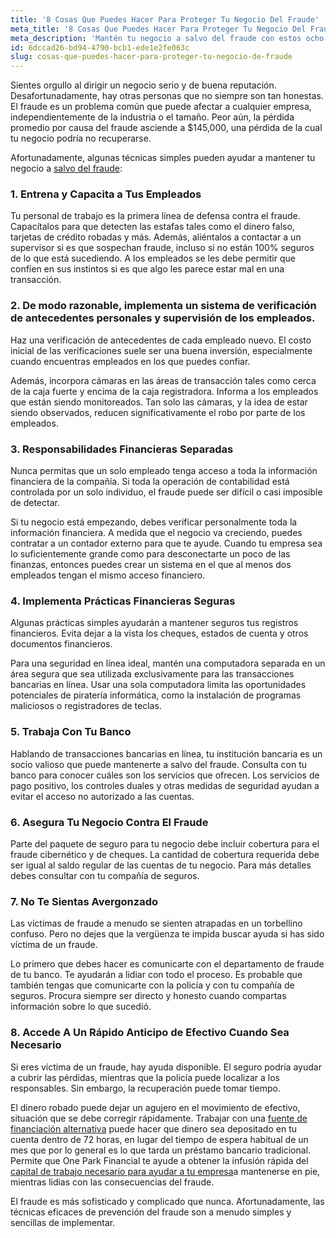 ```yaml
---
title: '8 Cosas Que Puedes Hacer Para Proteger Tu Negocio Del Fraude'
meta_title: '8 Cosas Que Puedes Hacer Para Proteger Tu Negocio Del Fraude'
meta_description: 'Mantén tu negocio a salvo del fraude con estos ocho consejos que cualquier dueño de negocio puede usar hoy.'
id: 6dccad26-bd94-4790-bcb1-ede1e2fe063c
slug: cosas-que-puedes-hacer-para-proteger-tu-negocio-de-fraude
---
```

Sientes orgullo al dirigir un negocio serio y de buena reputación. Desafortunadamente, hay otras personas que no siempre son tan honestas. El fraude es un problema común que puede afectar a cualquier empresa, independientemente de la industria o el tamaño. Peor aún, la pérdida promedio por causa del fraude asciende a $145,000, una pérdida de la cual tu negocio podría no recuperarse. 

Afortunadamente, algunas técnicas simples pueden ayudar a mantener tu negocio a [salvo del fraude](https://www.oneparkfinancial.com/es/articulos/defensa-de-su-pequena-empresa-contra-ransomware):

### 1. Entrena y Capacita a Tus Empleados

Tu personal de trabajo es la primera línea de defensa contra el fraude. Capacítalos para que detecten las estafas tales como el dinero falso, tarjetas de crédito robadas y más. Además, aliéntalos a contactar a un supervisor si es que sospechan fraude, incluso si no están 100% seguros de lo que está sucediendo. A los empleados se les debe permitir que confíen en sus instintos si es que algo les parece estar mal en una transacción. 

### 2. De modo razonable, implementa un sistema de verificación de antecedentes personales y supervisión de los empleados.

Haz una verificación de antecedentes de cada empleado nuevo. El costo inicial de las verificaciones suele ser una buena inversión, especialmente cuando encuentras empleados en los que puedes confiar.

Además, incorpora cámaras en las áreas de transacción tales como cerca de la caja fuerte y encima de la caja registradora. Informa a los empleados que están siendo monitoreados. Tan solo las cámaras, y la idea de estar siendo observados, reducen significativamente el robo por parte de los empleados. 

### 3. Responsabilidades Financieras Separadas

Nunca permitas que un solo empleado tenga acceso a toda la información financiera de la compañía.  Si toda la operación de contabilidad está controlada por un solo individuo, el fraude puede ser difícil o casi imposible de detectar. 

Si tu negocio está empezando, debes verificar personalmente toda la información financiera. A medida que el negocio va creciendo, puedes contratar a un contador externo para que te ayude. Cuando tu empresa sea lo suficientemente grande como para desconectarte un poco de las finanzas, entonces puedes crear un sistema en el que al menos dos empleados tengan el mismo acceso financiero. 

### 4. Implementa Prácticas Financieras Seguras

Algunas prácticas simples ayudarán a mantener seguros tus registros financieros. Evita dejar a la vista los cheques, estados de cuenta y otros documentos financieros.

Para una seguridad en línea ideal, mantén una computadora separada en un área segura que sea utilizada exclusivamente para las transacciones bancarias en línea. Usar una sola computadora limita las oportunidades potenciales de piratería informática, como la instalación de programas maliciosos o registradores de teclas. 

### 5. Trabaja Con Tu Banco

Hablando de transacciones bancarias en línea, tu institución bancaria es un socio valioso que puede mantenerte a salvo del fraude. Consulta con tu banco para conocer cuáles son los servicios que ofrecen. Los servicios de pago positivo, los controles duales y otras medidas de seguridad ayudan a evitar el acceso no autorizado a las cuentas.   

### 6. Asegura Tu Negocio Contra El Fraude

Parte del paquete de seguro para tu negocio debe incluir cobertura para el fraude cibernético y de cheques. La cantidad de cobertura requerida debe ser igual al saldo regular de las cuentas de tu negocio. Para más detalles debes consultar con tu compañía de seguros.  

### 7. No Te Sientas Avergonzado

Las víctimas de fraude a menudo se sienten atrapadas en un torbellino confuso. Pero no dejes que la vergüenza te impida buscar ayuda si has sido víctima de un fraude. 

Lo primero que debes hacer es comunicarte con el departamento de fraude de tu banco. Te ayudarán a lidiar con todo el proceso. Es probable que también tengas que comunicarte con la policía y con tu compañía de seguros. Procura siempre ser directo y honesto cuando compartas información sobre lo que sucedió. 

### 8. Accede A Un Rápido Anticipo de Efectivo Cuando Sea Necesario

Si eres víctima de un fraude, hay ayuda disponible. El seguro podría ayudar a cubrir las pérdidas, mientras que la policía puede localizar a los responsables. Sin embargo, la recuperación puede tomar tiempo. 

El dinero robado puede dejar un agujero en el movimiento de efectivo, situación que se debe corregir rápidamente. Trabajar con una [fuente de financiación alternativa](https://www.oneparkfinancial.com/es/preaprob) puede hacer que dinero sea depositado en tu cuenta dentro de 72 horas, en lugar del tiempo de espera habitual de un mes que por lo general es lo que tarda un préstamo bancario tradicional. Permite que One Park Financial te ayude a obtener la infusión rápida del [capital de trabajo necesario para ayudar a tu empresa](https://www.oneparkfinancial.com/es/)a mantenerse en pie, mientras lidias con las consecuencias del fraude.

El fraude es más sofisticado y complicado que nunca. Afortunadamente, las técnicas eficaces de prevención del fraude son a menudo simples y sencillas de implementar.